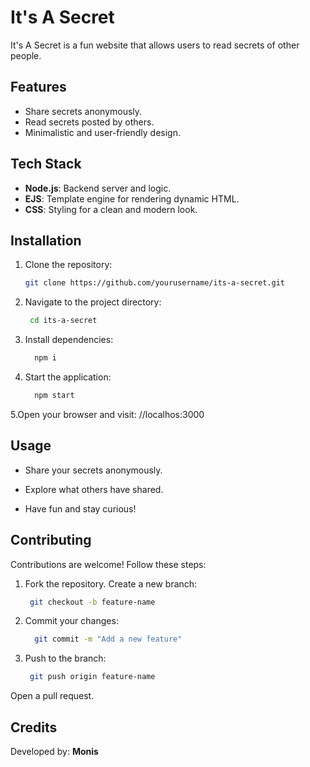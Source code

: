 # It's A Secret

It's A Secret is a fun website that allows users to read secrets of other people.

## Features
- Share secrets anonymously.
- Read secrets posted by others.
- Minimalistic and user-friendly design.

## Tech Stack
- **Node.js**: Backend server and logic.
- **EJS**: Template engine for rendering dynamic HTML.
- **CSS**: Styling for a clean and modern look.

## Installation
1. Clone the repository:
   ```bash
   git clone https://github.com/yourusername/its-a-secret.git
2. Navigate to the project directory:
   ```bash
    cd its-a-secret
3. Install dependencies:
   ```bash
     npm i
4. Start the application:
   ```bash
     npm start

5.Open your browser and visit: //localhos:3000

## Usage
- Share your secrets anonymously.

- Explore what others have shared.

- Have fun and stay curious!

## Contributing
Contributions are welcome! Follow these steps:

1. Fork the repository.
    Create a new branch:
      ```bash
       git checkout -b feature-name

2. Commit your changes:
   ```bash
     git commit -m "Add a new feature"

3. Push to the branch:
   ```bash
    git push origin feature-name

Open a pull request.


## Credits
Developed by: **Monis**

